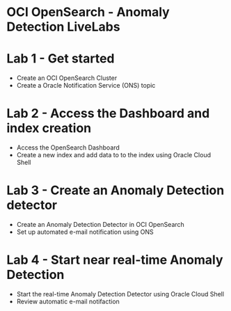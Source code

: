 # OCI OpenSearch - Anomaly Detection LiveLabs



# Lab 1 - Get started
- Create an OCI OpenSearch Cluster
- Create a Oracle Notification Service (ONS) topic

# Lab 2 - Access the Dashboard and index creation
- Access the OpenSearch Dashboard
- Create a new index and add data to to the index using Oracle Cloud Shell

# Lab 3 - Create an Anomaly Detection detector
- Create an Anomaly Detection Detector in OCI OpenSearch
- Set up automated e-mail notification using ONS

# Lab 4 - Start near real-time Anomaly Detection
- Start the real-time Anomaly Detection Detector using Oracle Cloud Shell
- Review automatic e-mail notifaction
